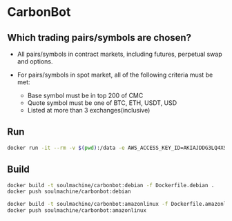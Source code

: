 # CarbonBot

## Which trading pairs/symbols are chosen?

- All pairs/symbols in contract markets, including futures, perpetual swap and options.
- For pairs/symbols in spot market, all of the following criteria must be met:

    - Base symbol must be in top 200 of CMC
    - Quote symbol must be one of BTC, ETH, USDT, USD
    - Listed at more than 3 exchanges(inclusive)

## Run

```bash
docker run -it --rm -v $(pwd):/data -e AWS_ACCESS_KEY_ID=AKIAJDDG3LQ4XSBLKFJQ -e AWS_SECRET_ACCESS_KEY="29W4ruPHL+PtFtjNaDmClP8s4mBqzbmkbtKSr7Bx" -e AWS_S3_DIR="s3://your_path" soulmachine/carbonbot:debian pm2-runtime start pm2.trade.config.js

```

## Build

```bash
docker build -t soulmachine/carbonbot:debian -f Dockerfile.debian .
docker push soulmachine/carbonbot:debian

docker build -t soulmachine/carbonbot:amazonlinux -f Dockerfile.amazonlinux .
docker push soulmachine/carbonbot:amazonlinux
```
